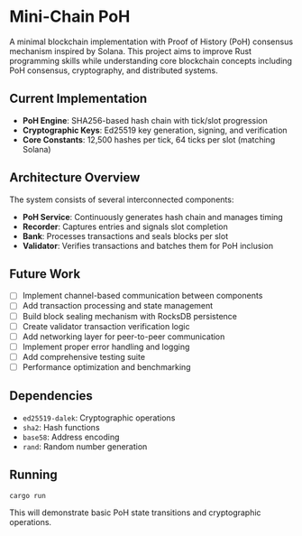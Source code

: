 # Mini-Chain PoH

A minimal blockchain implementation with Proof of History (PoH) consensus mechanism inspired by Solana. This project aims to improve Rust programming skills while understanding core blockchain concepts including PoH consensus, cryptography, and distributed systems.

## Current Implementation

- **PoH Engine**: SHA256-based hash chain with tick/slot progression
- **Cryptographic Keys**: Ed25519 key generation, signing, and verification
- **Core Constants**: 12,500 hashes per tick, 64 ticks per slot (matching Solana)

## Architecture Overview

The system consists of several interconnected components:

- **PoH Service**: Continuously generates hash chain and manages timing
- **Recorder**: Captures entries and signals slot completion
- **Bank**: Processes transactions and seals blocks per slot
- **Validator**: Verifies transactions and batches them for PoH inclusion

## Future Work

- [ ] Implement channel-based communication between components
- [ ] Add transaction processing and state management
- [ ] Build block sealing mechanism with RocksDB persistence
- [ ] Create validator transaction verification logic
- [ ] Add networking layer for peer-to-peer communication
- [ ] Implement proper error handling and logging
- [ ] Add comprehensive testing suite
- [ ] Performance optimization and benchmarking

## Dependencies

- `ed25519-dalek`: Cryptographic operations
- `sha2`: Hash functions
- `base58`: Address encoding
- `rand`: Random number generation

## Running

```bash
cargo run
```

This will demonstrate basic PoH state transitions and cryptographic operations.
